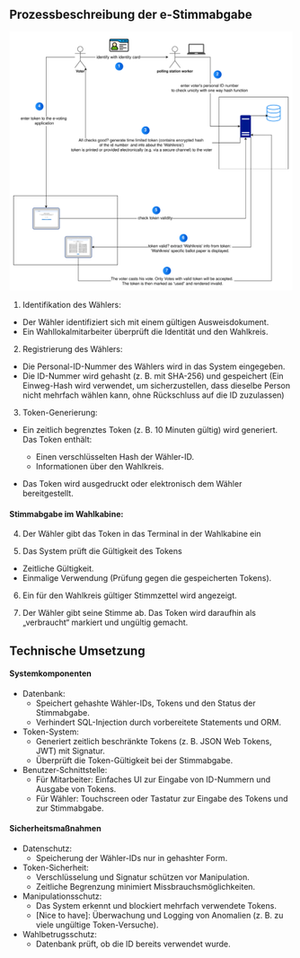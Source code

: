 ## Prozessbeschreibung der e-Stimmabgabe

![e-Stimme](./../resources/e-stimme-steps.png)

1. Identifikation des Wählers:

- Der Wähler identifiziert sich mit einem gültigen Ausweisdokument.
- Ein Wahllokalmitarbeiter überprüft die Identität und den Wahlkreis.

2. Registrierung des Wählers:

- Die Personal-ID-Nummer des Wählers wird in das System eingegeben.
- Die ID-Nummer wird gehasht (z. B. mit SHA-256) und gespeichert (Ein Einweg-Hash wird verwendet, um sicherzustellen, dass dieselbe Person nicht mehrfach wählen kann, ohne Rückschluss auf die ID zuzulassen)

3. Token-Generierung:

- Ein zeitlich begrenztes Token (z. B. 10 Minuten gültig) wird generiert. Das Token enthält:

  - Einen verschlüsselten Hash der Wähler-ID.
  - Informationen über den Wahlkreis.

- Das Token wird ausgedruckt oder elektronisch dem Wähler bereitgestellt.

#### Stimmabgabe im Wahlkabine:

4. Der Wähler gibt das Token in das Terminal in der Wahlkabine ein

5. Das System prüft die Gültigkeit des Tokens

- Zeitliche Gültigkeit.
- Einmalige Verwendung (Prüfung gegen die gespeicherten Tokens).

6. Ein für den Wahlkreis gültiger Stimmzettel wird angezeigt.

7. Der Wähler gibt seine Stimme ab. Das Token wird daraufhin als „verbraucht“ markiert und ungültig gemacht.

## Technische Umsetzung

#### Systemkomponenten

- Datenbank:
  - Speichert gehashte Wähler-IDs, Tokens und den Status der Stimmabgabe.
  - Verhindert SQL-Injection durch vorbereitete Statements und ORM.
- Token-System:
  - Generiert zeitlich beschränkte Tokens (z. B. JSON Web Tokens, JWT) mit Signatur.
  - Überprüft die Token-Gültigkeit bei der Stimmabgabe.
- Benutzer-Schnittstelle:
  - Für Mitarbeiter: Einfaches UI zur Eingabe von ID-Nummern und Ausgabe von Tokens.
  - Für Wähler: Touchscreen oder Tastatur zur Eingabe des Tokens und zur Stimmabgabe.

#### Sicherheitsmaßnahmen

- Datenschutz:
  - Speicherung der Wähler-IDs nur in gehashter Form.
- Token-Sicherheit:
  - Verschlüsselung und Signatur schützen vor Manipulation.
  - Zeitliche Begrenzung minimiert Missbrauchsmöglichkeiten.
- Manipulationsschutz:
  - Das System erkennt und blockiert mehrfach verwendete Tokens.
  - [Nice to have]: Überwachung und Logging von Anomalien (z. B. zu viele ungültige Token-Versuche).
- Wahlbetrugsschutz:
  - Datenbank prüft, ob die ID bereits verwendet wurde.
